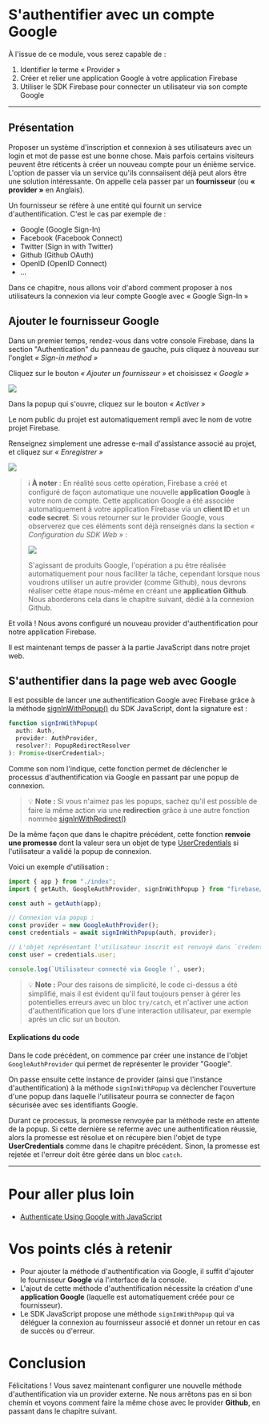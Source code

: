 # S'authentifier avec un compte Google

À l'issue de ce module, vous serez capable de :

1. Identifier le terme « Provider »
2. Créer et relier une application Google à votre application Firebase
3. Utiliser le SDK Firebase pour connecter un utilisateur via son compte Google

---

## Présentation

Proposer un système d'inscription et connexion à ses utilisateurs avec un login et mot de passe est une bonne chose. Mais parfois certains visiteurs peuvent être réticents à créer un nouveau compte pour un énième service. L'option de passer via un service qu'ils connsaiisent déjà peut alors être une solution intéressante.
On appelle cela passer par un **fournisseur** (ou **« provider »** en Anglais).

Un fournisseur se réfère à une entité qui fournit un service d'authentification. C'est le cas par exemple de :

- Google (Google Sign-In)
- Facebook (Facebook Connect)
- Twitter (Sign in with Twitter)
- Github (Github OAuth)
- OpenID (OpenID Connect)
- …

Dans ce chapitre, nous allons voir d'abord comment proposer à nos utilisateurs la connexion via leur compte Google avec « Google Sign-In »

## Ajouter le fournisseur Google

Dans un premier temps, rendez-vous dans votre console Firebase, dans la section "Authentication" du panneau de gauche, puis cliquez à nouveau sur l'onglet _« Sign-in method »_

Cliquez sur le bouton _« Ajouter un fournisseur »_ et choisissez _« Google »_

![](./images/auth-activate-google.png)

Dans la popup qui s'ouvre, cliquez sur le bouton _« Activer »_

Le nom public du projet est automatiquement rempli avec le nom de votre projet Firebase.

Renseignez simplement une adresse e-mail d'assistance associé au projet, et cliquez sur _« Enregistrer »_

![](./images/auth-activate-google-2.png)

> ℹ️ **À noter** :
> En réalité sous cette opération, Firebase a créé et configuré de façon automatique une nouvelle **application Google** à votre nom de compte.
> Cette application Google a été associée automatiquement à votre application Firebase via un **client ID** et un **code secret**.
> Si vous retourner sur le provider Google, vous observerez que ces éléments sont déjà renseignés dans la section _« Configuration du SDK Web »_ :
> 
> ![](./images/auth-google-sdk.png)
>
> S'agissant de produits Google, l'opération a pu être réalisée automatiquement pour nous faciliter la tâche, cependant lorsque nous voudrons utiliser un autre provider (comme Github), nous devrons réaliser cette étape nous-même en créant une **application Github**.
> Nous aborderons cela dans le chapitre suivant, dédié à la connexion Github.

Et voilà ! Nous avons configuré un nouveau provider d'authentification pour notre application Firebase.

Il est maintenant temps de passer à la partie JavaScript dans notre projet web.

## S'authentifier dans la page web avec Google

Il est possible de lancer une authentification Google avec Firebase grâce à la méthode [signInWithPopup()](https://firebase.google.com/docs/reference/js/auth.md?hl=en#signinwithpopup) du SDK JavaScript, dont la signature est  :

```js
function signInWithPopup(
  auth: Auth,
  provider: AuthProvider,
  resolver?: PopupRedirectResolver
): Promise<UserCredential>;
```

Comme son nom l'indique, cette fonction permet de déclencher le processus d'authentification via Google en passant par une popup de connexion.

> 💡 **Note :**
> Si vous n'aimez pas les popups, sachez qu'il est possible de faire la même action via une **redirection** grâce à une autre fonction nommée [signInWithRedirect()](https://firebase.google.com/docs/reference/js/auth.md?hl=en#signinwithredirect)

De la même façon que dans le chapitre précédent, cette fonction **renvoie une promesse** dont la valeur sera un objet de type [UserCredentials](https://firebase.google.com/docs/reference/js/auth.usercredential.md#usercredential_interface) si l'utilisateur a validé la popup de connexion.

Voici un exemple d'utilisation :

```js
import { app } from "./index";
import { getAuth, GoogleAuthProvider, signInWithPopup } from "firebase/auth";

const auth = getAuth(app);

// Connexion via popup :
const provider = new GoogleAuthProvider();
const credentials = await signInWithPopup(auth, provider);

// L'objet représentant l'utilisateur inscrit est renvoyé dans `credentials.user`
const user = credentials.user;

console.log(`Utilisateur connecté via Google !`, user);

```

> 💡 **Note :**
> Pour des raisons de simplicité, le code ci-dessus a été simplifié, mais il est évident qu'il faut toujours penser à gérer les potentielles erreurs avec un bloc `try/catch`, et n'activer une action d'authentification que lors d'une interaction utilisateur, par exemple après un clic sur un bouton.

#### Explications du code

Dans le code précédent, on commence par créer une instance de l'objet `GoogleAuthProvider` qui permet de représenter le provider "Google".

On passe ensuite cette instance de provider (ainsi que l'instance d'authentification) à la méthode `signInWithPopup` va déclencher l'ouverture d'une popup dans laquelle l'utilisateur pourra se connecter de façon sécurisée avec ses identifiants Google.

Durant ce processus, la promesse renvoyée par la méthode reste en attente de la popup. Si cette dernière se referme avec une authentification réussie, alors la promesse est résolue et on récupère bien l'objet de type **UserCredentials** comme dans le chapitre précédent. Sinon, la promesse est rejetée et l'erreur doit être gérée dans un bloc `catch`.

---

# Pour aller plus loin

- [Authenticate Using Google with JavaScript](https://firebase.google.com/docs/auth/web/google-signin?hl=en)

# Vos points clés à retenir

- Pour ajouter la méthode d'authentification via Google, il suffit d'ajouter le fournisseur **Google** via l'interface de la console.
- L'ajout de cette méthode d'authentification nécessite la création d'une **application Google** (laquelle est automatiquement créée pour ce fournisseur).
- Le SDK JavaScript propose une méthode `signInWithPopup` qui va déléguer la connexion au fournisseur associé et donner un retour en cas de succès ou d'erreur.

# Conclusion

Félicitations ! Vous savez maintenant configurer une nouvelle méthode d'authentification via un provider externe. Ne nous arrêtons pas en si bon chemin et voyons comment faire la même chose avec le provider **Github**, en passant dans le chapitre suivant.